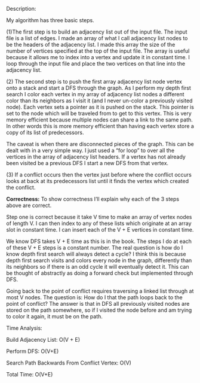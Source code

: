 Description:

My algorithm has three basic steps.
 
(1)The first step is to build an adjacency list out of the input file. The input file is a list of edges. I made an array of what I call adjacency list nodes to be the headers of the adjacency list. I made this array the size of the number of vertices specified at the top of the input file. The array is useful because it allows me to index into a vertex and update it in constant time. I loop through the input file and place the two vertices on that line into the adjacency list. 

(2) The second step is to push the first array adjacency list node vertex onto a stack and start a DFS through the graph. As I perform my depth first search I color each vertex in my array of adjacency list nodes a different color than its neighbors as I visit it (and I never un-color a previously visited node). Each vertex sets a pointer as it is pushed on the stack. This pointer is set to the node which will be traveled from to get to this vertex. This is very memory efficient because multiple nodes can share a link to the same path. In other words this is more memory efficient than having each vertex store a copy of its list of predecessors.
 
The caveat is when there are disconnected pieces of the graph. This can be dealt with in a very simple way. I just used a “for loop” to over all the vertices in the array of adjacency list headers. If a vertex has not already been visited be a previous DFS I start a new DFS from that vertex. 

(3) If a conflict occurs then the vertex just before where the conflict occurs looks at back at its predecessors list until it finds the vertex which created the conflict.  
	
**Correctness:**
	To show correctness I’ll explain why each of the 3 steps above are correct. 
	
Step one is correct because it take V time to make an array of vertex nodes of length V. I can then index to any of these lists which originate at an array slot in constant time. I can insert each of the V + E vertices in constant time.

We know DFS takes V + E time as this is in the book. The steps I do at each of these V + E steps is a constant number. The real question is how do I know depth first search will always detect a cycle? I think this is because depth first search visits and colors every node in the graph, differently than its neighbors so if there is an odd cycle it will eventually detect it. This can be thought of abstractly as doing a forward check but implemented through DFS.

Going back to the point of conflict requires traversing a linked list through at most V nodes. The question is: How do I that the path loops back to the point of conflict? The answer is that in DFS all previously visited nodes are stored on the path somewhere, so if I visited the node before and am trying to color it again, it must be on the path. 

Time Analysis:

Build Adjacency List: O(V + E)

Perform DFS: O(V+E)

Search Path Backwards From Conflict Vertex: O(V)

Total Time: O(V+E)
